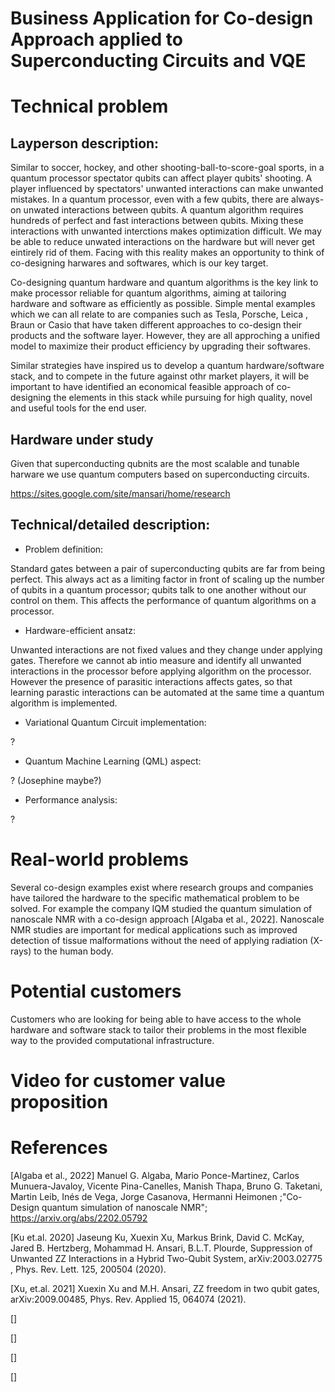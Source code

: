 # Business Application for Co-design Approach applied to Superconducting Circuits and VQE

# Technical problem

## Layperson description:


Similar to soccer, hockey, and other shooting-ball-to-score-goal sports, in a quantum processor spectator qubits can affect player qubits' shooting. A player influenced by spectators' unwanted interactions can make unwanted mistakes. In a quantum processor, even with a few qubits, there are always-on unwated interactions between qubits. A quantum algorithm requires hundreds of perfect and fast interactions between qubits. Mixing these interactions with unwanted interctions makes optimization difficult. We may be able to reduce unwated interactions on the hardware but will never get eintirely rid of them. Facing with this reality makes an opportunity to think of co-designing harwares and softwares, which is our key target. 

Co-designing quantum hardware and quantum algorithms is the key link to make processor reliable for quantum algorithms, aiming at tailoring hardware and software as efficiently as possible. Simple mental examples which we can all relate to are companies such as Tesla, Porsche, Leica , Braun or Casio that have taken different approaches to co-design their products and the software layer. However, they are all approching a unified model to maximize their product efficiency by upgrading their softwares. 

Similar strategies have inspired us to develop a quantum hardware/software stack, and to compete in the future against othr market players, it will be important to have identified an economical feasible approach of co-designing the elements in this stack while pursuing for high quality, novel and useful tools for the end user.

## Hardware under study

Given that superconducting qubnits are the most scalable and tunable harware we use quantum computers based on superconducting circuits.

https://sites.google.com/site/mansari/home/research

## Technical/detailed description:

- Problem definition:

Standard gates between a pair of superconducting qubits are far from being perfect. This always act as a limiting factor in front of scaling up the number of qubits in a quantum processor; qubits talk to one another without our control on them. This affects the performance of quantum algorithms on a processor.    

- Hardware-efficient ansatz:

Unwanted interactions are not fixed values and they change under applying gates. Therefore we cannot ab intio measure and identify all unwanted interactions in the processor before applying algorithm on the processor.  However the presence of parasitic interactions affects gates, so that learning parastic interactions can be automated at the same time a quantum algorithm is implemented.  

- Variational Quantum Circuit implementation:

?

- Quantum Machine Learning (QML) aspect:

? (Josephine maybe?)

- Performance analysis:

?

# Real-world problems

Several co-design examples exist where research groups and companies have tailored the hardware to the specific mathematical problem to be solved. For example the company IQM studied the quantum simulation of nanoscale NMR with a co-design approach [Algaba et al., 2022]. Nanoscale NMR studies are important for medical applications such as improved detection of tissue malformations without the need of applying radiation (X-rays) to the human body.

# Potential customers

Customers who are looking for being able to have access to the whole hardware and software stack to tailor their problems in the most flexible way to the provided computational infrastructure.


# Video for customer value proposition



# References

[Algaba et al., 2022] Manuel G. Algaba, Mario Ponce-Martinez, Carlos Munuera-Javaloy, Vicente Pina-Canelles, Manish Thapa, Bruno G. Taketani, Martin Leib, Inés de Vega, Jorge Casanova, Hermanni Heimonen ;"Co-Design quantum simulation of nanoscale NMR"; https://arxiv.org/abs/2202.05792

[Ku et.al. 2020] Jaseung Ku, Xuexin Xu, Markus Brink, David C. McKay, Jared B. Hertzberg, Mohammad H. Ansari, B.L.T. Plourde, Suppression of Unwanted ZZ Interactions in a Hybrid Two-Qubit System, arXiv:2003.02775 , Phys. Rev. Lett. 125, 200504 (2020).

[Xu, et.al. 2021] Xuexin Xu and M.H. Ansari, ZZ freedom in two qubit gates, arXiv:2009.00485, Phys. Rev. Applied 15, 064074 (2021).

[]

[]

[]

[]
